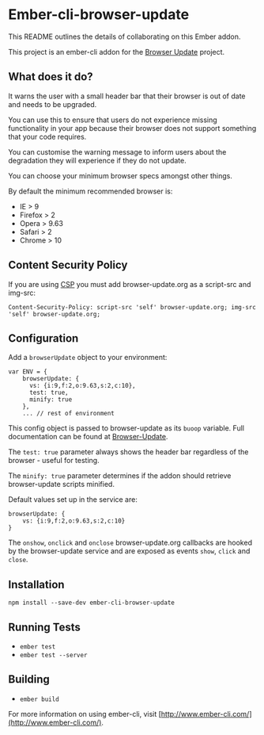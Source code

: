 # Ember-cli-browser-update

This README outlines the details of collaborating on this Ember addon.

This project is an ember-cli addon for the [Browser Update](http://browser-update.org/ "Browser Update") project. 

## What does it do?

It warns the user with a small header bar that their browser is out of date and needs to be upgraded. 

You can use this to ensure that users do not experience missing functionality in your app because their browser
does not support something that your code requires.

You can customise the warning message to inform users about the degradation they will experience if they do not update.

You can choose your minimum browser specs amongst other things. 

By default the minimum recommended browser is:
+ IE > 9
+ Firefox > 2
+ Opera > 9.63
+ Safari > 2
+ Chrome > 10

## Content Security Policy

If you are using [CSP](http://www.html5rocks.com/en/tutorials/security/content-security-policy/) you must add browser-update.org as a script-src and img-src:
```
Content-Security-Policy: script-src 'self' browser-update.org; img-src 'self' browser-update.org;
```

## Configuration

Add a `browserUpdate` object to your environment:

```
var ENV = {
    browserUpdate: {
      vs: {i:9,f:2,o:9.63,s:2,c:10},
      test: true,
      minify: true
    },
    ... // rest of environment
```

This config object is passed to browser-update as its `buoop` variable. Full documentation can be found at [Browser-Update](http://browser-update.org/customize.html).

The `test: true` parameter always shows the header bar regardless of the browser - useful for testing.

The `minify: true` parameter determines if the addon should retrieve browser-update scripts minified.

Default values set up in the service are:
```
browserUpdate: {
    vs: {i:9,f:2,o:9.63,s:2,c:10}
}
```
The `onshow`, `onclick` and `onclose` browser-update.org callbacks are hooked by the browser-update service and are exposed as events `show`, `click` and `close`.

## Installation

```
npm install --save-dev ember-cli-browser-update
```

## Running Tests

* `ember test`
* `ember test --server`

## Building

* `ember build`

For more information on using ember-cli, visit [http://www.ember-cli.com/](http://www.ember-cli.com/).
